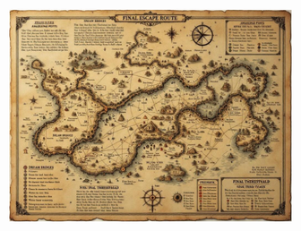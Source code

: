 ![Intricate map of the final escape route showing Dream Bridges, Awakening Points, and the Final Threshold. Victorian scientific illustration style with detailed annotations about reality stability and wake potential. Shows emergency escape routes and void acceptance danger zones. Includes wake measurements, reality readings, and truth indicators. Decorated with warning symbols and acceptance stage markers. Aged parchment texture with escape route calculations and random tables.](map_caption_1.jpeg)